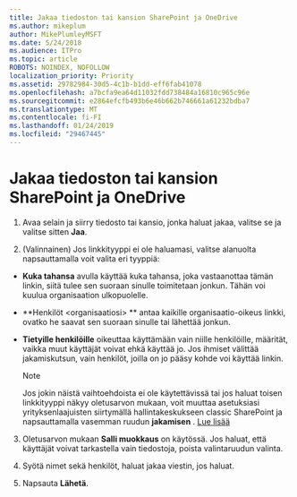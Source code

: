 ```yaml
---
title: Jakaa tiedoston tai kansion SharePoint ja OneDrive
ms.author: mikeplum
author: MikePlumleyMSFT
ms.date: 5/24/2018
ms.audience: ITPro
ms.topic: article
ROBOTS: NOINDEX, NOFOLLOW
localization_priority: Priority
ms.assetid: 29782984-30d5-4c1b-b1dd-eff6fab41078
ms.openlocfilehash: a7bcfa9ea64d11032fdd738484a16810c965c96e
ms.sourcegitcommit: e2864efcfb493b6e46b662b746661a61232bdba7
ms.translationtype: MT
ms.contentlocale: fi-FI
ms.lasthandoff: 01/24/2019
ms.locfileid: "29467445"
---
```

# <a name="share-a-file-or-folder-in-sharepoint-or-onedrive"></a>Jakaa tiedoston tai kansion SharePoint ja OneDrive

1. Avaa selain ja siirry tiedosto tai kansio, jonka haluat jakaa, valitse se ja valitse sitten **Jaa**. 
    
2. (Valinnainen) Jos linkkityyppi ei ole haluamasi, valitse alanuolta napsauttamalla voit valita eri tyyppiä:
    
  - **Kuka tahansa** avulla käyttää kuka tahansa, joka vastaanottaa tämän linkin, siitä tulee sen suoraan sinulle toimitetaan jonkun. Tähän voi kuulua organisaation ulkopuolelle. 
    
  - **Henkilöt \<organisaatiosi\> ** antaa kaikille organisaatio-oikeus linkki, ovatko he saavat sen suoraan sinulle tai lähettää jonkun. 
    
  - **Tietyille henkilöille** oikeuttaa käyttämään vain niille henkilöille, määrität, vaikka muut käyttäjät voivat ehkä käyttää jo. Jos ihmiset välittää jakamiskutsun, vain henkilöt, joilla on jo pääsy kohde voi käyttää linkin. 
    
    > [!NOTE]
    > Jos jokin näistä vaihtoehdoista ei ole käytettävissä tai jos haluat toisen linkkityyppi näkyy oletusarvon mukaan, voit muuttaa asetuksiasi yrityksenlaajuisten siirtymällä hallintakeskukseen classic SharePoint ja napsauttamalla vasemman ruudun **jakamisen** . [Lue lisää](https://go.microsoft.com/fwlink/?linkid=866426)
  
3. Oletusarvon mukaan **Salli muokkaus** on käytössä. Jos haluat, että käyttäjät voivat tarkastella vain tiedostoja, poista valintaruudun valinta. 
    
4. Syötä nimet sekä henkilöt, haluat jakaa viestin, jos haluat.
    
5. Napsauta **Lähetä**. 
    

